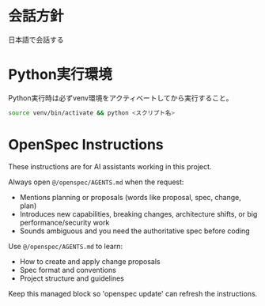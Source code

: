 # 会話方針
日本語で会話する

# Python実行環境
Python実行時は必ずvenv環境をアクティベートしてから実行すること。
```bash
source venv/bin/activate && python <スクリプト名>
```

<!-- OPENSPEC:START -->
# OpenSpec Instructions

These instructions are for AI assistants working in this project.

Always open `@/openspec/AGENTS.md` when the request:
- Mentions planning or proposals (words like proposal, spec, change, plan)
- Introduces new capabilities, breaking changes, architecture shifts, or big performance/security work
- Sounds ambiguous and you need the authoritative spec before coding

Use `@/openspec/AGENTS.md` to learn:
- How to create and apply change proposals
- Spec format and conventions
- Project structure and guidelines

Keep this managed block so 'openspec update' can refresh the instructions.

<!-- OPENSPEC:END -->
